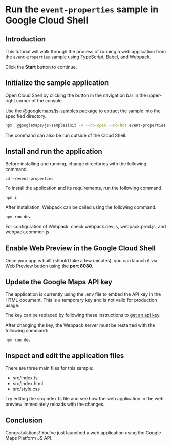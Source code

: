 # Run the `event-properties` sample in Google Cloud Shell

<walkthrough-tutorial-duration duration="10"/>

## Introduction

This tutorial will walk through the process of running a web application from
the `event-properties` sample using TypeScript, Babel, and Webpack.

Click the **Start** button to continue.

## Initialize the sample application

Open Cloud Shell by clicking the
<walkthrough-cloud-shell-icon></walkthrough-cloud-shell-icon> button in the
navigation bar in the upper-right corner of the console.

Use the [@googlemaps/js-samples](https://www.npmjs.com/package/@googlemaps/js-samples) package to 
extract the sample into the specified directory.

```bash
npx  @googlemaps/js-samplesinit -v --no-open --no-hot event-properties ~/event-properties
```

The command can also be run outside of the Cloud Shell.

## Install and run the application

Before installing and running, change directories with the following command.

```bash
cd ~/event-properties
```

To install the application and its requirements, run the following command.

```bash
npm i
```

After installation, Webpack can be called using the following command.

```bash
npm run dev
```

For configuration of Webpack, check
<walkthrough-editor-open-file filePath="event-properties/webpack.dev.js">webpack.dev.js</walkthrough-editor-open-file>,
<walkthrough-editor-open-file filePath="event-properties/webpack.prod.js">webpack.prod.js</walkthrough-editor-open-file>,
and
<walkthrough-editor-open-file filePath="event-properties/webpack.common.js">webpack.common.js</walkthrough-editor-open-file>.

## Enable Web Preview in the Google Cloud Shell

Once your app is built (should take a few minutes), you can launch it via
<walkthrough-spotlight-pointer target="cloudshell" spotlightId="devshell-web-preview-button">Web
Preview button</walkthrough-spotlight-pointer> using the **port 8080**.

## Update the Google Maps API key

The application is currently using the
<walkthrough-editor-open-file filePath="event-properties/.env">.env</walkthrough-editor-open-file>
file to embed the API key in the HTML document. This is a temporary key and is
not valid for production usage.

The key can be replaced by following these instructions to
[get an api key](https://developers.google.com/maps/documentation/javascript/get-api-key).

After changing the key, the Webpack server must be restarted with the following
command:

```bash
npm run dev
```

## Inspect and edit the application files

There are three main files for this sample:

*   <walkthrough-editor-open-file filePath="event-properties/src/index.ts">src/index.ts</walkthrough-editor-open-file>
*   <walkthrough-editor-open-file filePath="event-properties/src/index.html">src/index.html</walkthrough-editor-open-file>
*   <walkthrough-editor-open-file filePath="event-properties/src/style.css">src/style.css</walkthrough-editor-open-file>

Try editing the <walkthrough-editor-open-file filePath="event-properties/src/index.ts">src/index.ts</walkthrough-editor-open-file> file and see how the web application in the web preview immediately reloads with the changes.

## Conclusion

<walkthrough-conclusion-trophy></walkthrough-conclusion-trophy>

Congratulations! You've just launched a web application using the Google Maps
Platform JS API.
